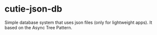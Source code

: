 # cutie-json-db
Simple database system that uses json files (only for lightweight apps). It based on the Async Tree Pattern.
